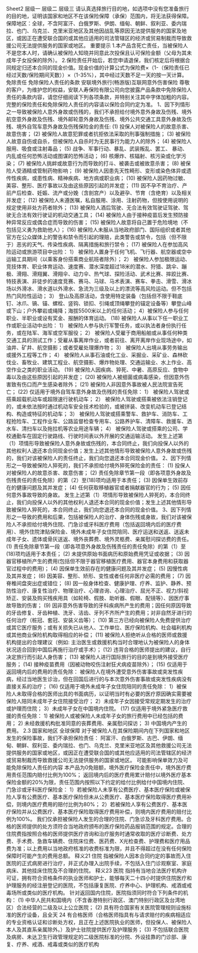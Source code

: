 Sheet2
	层级一	层级二	层级三
	请认真选择旅行目的地，如选项中没有您准备旅行的目的地，证明该国家和地区不在该保险保障（承保）范围内，将无法获得保障。
	保障地区：全球，不含阿富汗、白俄罗斯、伊朗、缅甸、朝鲜、叙利亚、委内瑞拉、也门、乌克兰、克里米亚地区及其他因战乱等原因无法提供服务的国家及地区，或因正在遭受联合国的或其他应适用的司法管辖区的经济或贸易制裁而导致救援公司无法提供服务的国家或地区。
	重要提示
		1.本产品含死亡责任，当被保险人不是您本人时，请确认被保险人知晓并同意此次投保且认可保险金额（父母为其未成年子女投保的除外）。
		2.保险责任开始后，若您申请退保，我们核定后将根据合同规定归还本合同的现金价值。现金价值的计算公式为保险费×（1-（保险责任已经过天数/保险期间天数））×（1-35%），其中经过天数不足一天的按一天计算。
	免除责任
		免除保险人责任的条款
		安联境外旅行(畅游版)互联网意外伤害保险
		尊敬的客户，为维护您的权益，安联人寿保险有限公司向您披露产品条款中免除保险人责任的条款内容，请您仔细阅读下列各项条款，并特别关注其中字体加粗的内容。完整的保险责任和免除保险人责任的内容请以保险合同约定为准。 
		1、因下列情形之一导致被保险人意外身故或伤残的，我们不承担给付境外意外身故及伤残、境外航空意外身故及伤残、境外邮轮意外身故及伤残、境外公共交通工具意外身故及伤残、境外自驾车意外身故及伤残保险金的责任:
		(1) 投保人对被保险人的故意杀害、故意伤害；
		(2) 被保险人故意犯罪或者抗拒依法采取的刑事强制措施；
		(3) 被保险人故意自伤或自杀，但被保险人自杀时为无民事行为能力人的除外；
		(4) 被保险人服用、吸食或注射毒品；
		(5) 战争、军事行动、暴乱、武装叛乱、罢工、 暴动、内乱或任何恐怖活动或图谋的恐怖活动；
		(6) 核爆炸、核辐射、核污染或化学污染；
		(7) 被保险人挑衅或故意行为而导致的打斗、被袭击或被故意杀害；
		(8) 被保险人受酒精或管制药物影响；
		(9) 被保险人因患先天性畸形、变形或染色体异或遗传性疾病，或患性病、精神疾病、地方病或职业病；
		(10) 被保险人因药物过敏、美容、整形、医疗事故以及由这些原因引起的并发症；
		(11) 因不孕不育治疗、产前产后检查、妊娠、流产或分娩（含剖宫产）以及避孕、节育（含绝育）以及相关并发症；
		(12) 被保险人未遵医嘱，私自服用、涂用、注射药物，但按使用说明的规定使用非处方药者除外；
		(13) 被保险人酒后驾驶、无合法有效驾驶证驾驶、驾驶无合法有效行驶证的机动交通工具；
		(14) 被保险人由于接种疫苗后发生预防接种异常反应或偶合症而导致的伤害；
		(15) 被保险人故意将自己置于危险境地（不包括见义勇为救助他人）；
		(16) 被保险人未服从当地政府部门、国际组织或者其他官方在公众媒体上的警告和禁令而引起的理赔，此类警告或禁令，包括（但不限于）恶劣的天气、传染性疾病、隔离措施和旅行禁令；
		(17) 被保险人在参加高风险运动或旅游项目中出险：
			     1） 被保险人置身于任何飞机、飞行器、航空器或空中运输工具期间（以乘客身份搭乘商业航班者除外）；
			     2） 被保险人参加极限运动、竞技体育、职业体育运动、速度赛、潜水深度超过18米的潜水、狩猎、跳伞、蹦极、滑翔、滑翔翼、滑翔伞、动力伞、热气球、探险活动、武术比赛、摔跤比赛、特技表演、非徒步的速度竞赛、赛马、马球、马术表演、赛车、拳击、滑雪、滑冰场以外滑冰、滑水道以外滑水、急流为三级及以上的漂流等高风险运动。但不包括热门风险性运动；
			     3） 登山及高原活动，含使用特定装备（包括但不限于鞋底钉、冰爪、镐、锚、螺栓、竖钩、锁扣、引绳或顶绳攀登的锚定设备等）攀登山峰或下山；户外攀岩或绳降；海拔5500米以上的任何活动；
			4）被保险人参与任何职业、半职业或设有奖金、报酬的体育运动。
		(18) 被保险人从事以下任一职业工作或职业活动中出险：
			     1） 被保险人参与执行军警任务，或以执法者身份执行任务，或在陆军、海军或空军服役；
			     2） 被保险人受雇于商用船舶或从事任何种类交通工具的测试工作；受雇从事离岸作业，或者前往、离开离岸作业现场途中，如油井、矿井、航空摄影；或者受雇处理爆炸物；
			     3） 被保险人出境从事劳务输出或援外工程等工作；
			     4） 被保险人从事石油或化工业、采掘业、采矿业、森林砍伐业、畜牧业、建筑工程业、航空摄影、爆炸物处理、交通运输业、水上作业、高空作业之类的职业活动。
		(19) 被保险人因疾病、猝死、中暑、高原反应、食物中毒以及由这些原因引起的并发症；
		(20) 被保险人被细菌或病毒感染，但因意外伤害致有伤口而产生感染者除外；
		(21) 被保险人非因意外事故被人民法院宣告死亡；
		(22) 仅适用于境外自驾车意外身故及伤残的责任免除：
			     1） 被保险人驾驶或搭乘超载机动车或超限速行驶机动车；
			     2） 被保险人驾驶或搭乘被依法注销登记的，或未依法按时通过机动车安全技术检验的，或被拼装、改变机动车已登记结构、构造或特征的机动车；
			     3） 被保险人驾驶或搭乘警车、救护车、消防车、工程抢险车、工程作业车、公路监督检查专用车、公路养护车、清障车、救援车、洒水车、清扫车以及拖拉机等农业用途车辆；
			     4） 被保险人驾驶或搭乘的公司、学校通勤车在固定行驶路线、行驶时间表以外开展的交通运输活动。
		发生上述第（1）项情形导致被保险人意外身故或伤残的，本合同终止，我们向投保人以外的其他权利人退还本合同现金价值；发生上述其他情形导致被保险人意外身故或伤残的，我们对该被保险人的责任终止，我们向您退还本合同现金价值。
		2、因下列情形之一导致被保险人猝死的，我们不承担给付境外猝死保险金的责任：
		(1) 投保人对被保险人的故意杀害、故意伤害；
		(2) 责任免除章节第一段（即各项意外身故及伤残责任的责任免除）的第（2）至(18)项均适用于本责任；
		(3) 因保单生效前存在的健康问题及其并发症；
		(4) 任何获取移植器官或者捐献器官的行为；
		(5) 因任何意外事故导致的身故。
		发生上述第（1）项情形导致被保险人猝死的，本合同终止，我们向投保人以外的其他权利人退还本合同的现金价值；发生上述其他情形导致被保险人猝死的，本合同终止，我们向您退还本合同的现金价值。
		3、因下列情形之一导致的费用和后果，包括被保险人的治疗、身体伤残或身故，我们对该被保险人不承担给付境外住院、门急诊或牙科医疗费用（包括返回境内后的医疗费用）、境外住院津贴保险金、境外未成年子女住院陪同、医疗运送和送返、送返未成年子女、遗体或骨灰送返、境外丧葬费、境外灵柩费、亲属慰问探访费的责任。
		(1) 责任免除章节第一段（即各项意外身故及伤残责任的责任免除）的第（1）至(18)项均适用于本责任；
		(2) 未提供原始书面病历和原始费用凭证或收据；
		(3) 因器官移植所产生的费用(包括但不限于器官移植医疗费用、器官本身费用和获取器官过程中的费用)；
		(4) 因保单生效前存在的健康问题及其并发症；
		(5) 因慢性病及其并发症；
		(6) 因美容、整形、矫形、变性或者任何非医疗必需的费用；
		(7) 因脊椎间盘突出症或错位；
		(8) 因一般身体检查、健康护理、疗养、监护、静养、预防性治疗、康复性治疗、物理治疗、心理咨询、心理治疗、屈光不正、视力/斜视矫正、安装及购买残疾用具（如轮椅、假肢、助听器、假眼、配镜等）、因医疗事故导致的伤害；
		(9) 因非意外伤害导致的牙科疾病所产生的费用；因任何原因导致的牙齿修复、牙齿种植、洗牙、洁齿、牙列不齐所产生的费用；对非自然牙进行的任何治疗（桩冠、套冠、安装义齿等）；
		(10) 第三方已经向被保险人免费提供治疗或其它医疗服务；或有关损失已从他人、工作单位、医疗保险机构、社会福利机构或其他商业保险机构取得相应的补偿；
		(11) 被保险人拒绝听从合格的医师或救援机构提出的合理建议（例如: 主治医生或救援机构当时合理地认为被保险人的身体状况适合回到中国后再施行治疗或手术）；
		(12) 违背合格的医师提出的建议，自行决定旅行而引起人身伤害；
		(13) 被保险人进行国际旅行的目的是到境外接受医疗服务；
		(14) 接种疫苗费用（因被动物咬伤注射狂犬病疫苗除外）；
		(15) 仅适用于返回境内后的费用的责任免除：
		被保险人在境外遭受意外伤害事故或突发性疾病，经过当地医生诊治，但在回国后进行的与本次意外伤害事故或突发性疾病没有直接关系的治疗；
		(16) 仅适用于境外未成年子女住院陪同的责任免除：
			     1）被保险人未取得合格的医师出具的书面病历，以证明当时有必要的医疗原因确实需要被保险人陪同未成年子女住院接受治疗；
			     2）未成年子女因接受常规定期发生的治疗或护理而住院；
			     3）未成年子女在中国境内住院。
		(17) 仅适用于境外紧急医疗救援的责任免除：
			     1) 被保险人或被保险人未成年子女的旅行费用中已经包括的费用；
			     2) 未经救援机构批准同意的丧葬费用、亲属慰问探访；
			     3) 中国境内产生的费用。
		2.3 国家和地区
		全球保障
		对于被保险人在其保险期间内在下列国家和地区发生的保险事故，我们不承担保险责任：
		阿富汗、白俄罗斯、古巴、伊朗、缅甸、朝鲜、叙利亚、委内瑞拉、也门、乌克兰、克里米亚地区及其他救援公司无法提供服务的国家或地区，或因正在遭受联合国的或其他应适用的司法管辖区的经济或贸易制裁而导致救援公司无法提供服务的国家或地区。
	可能影响保单效力及可能免除保险人责任的内容
		本产品为0免赔额，境外医疗保险金责任中，境外医疗费用责任范围内赔付比例为100%； 返回境内后的医疗费用累计赔付以境外医疗基本保险金额的20%为限，责任范围内按照以下约定的给付比例给付中国境内住院、门急诊或牙科医疗保险金：
		1）若被保险人未享有公费医疗、基本医疗保险或被保险人享有公费医疗、基本医疗保险但未从公费医疗、基本医疗保险取得医疗费用补偿，则境内医疗费用的赔付比例为80%；
		2）若被保险人享有公费医疗、基本医疗保险并从公费医疗、基本医疗保险取得医疗费用补偿，则境内医疗费用的赔付比例为100%。
		我们仅承担被保险人发生的合理的住院、门急诊及牙科医疗费用。合格的医师提供的处方须符合当地政府颁布的医疗保险药品报销范围的规定。合理的住院费指按照合格的医师提供医疗咨询和治疗服务时通常收取的医疗诊断费、处方费、手术费、急救车辆费、住院床位费、医药费、X光检查费、护理费和医疗用品费为准；以上费用以当地政府核准的收费标准为限，并且不得超过在没有任何保险保障时可能产生的费用总额。
		释义21 住院
		指被保险人因本合同约定的事故而入住医院的正式病房进行治疗，并正式办理入出院手续，不包括入住门诊观察室、家庭病床、其他挂床住院及不合理的住院。
		释义23 医院
		指持有当地合法医疗机构许可证，拥有符合资格条件的执业医师和护士，能够每天二十四小时提供住院医疗和护理服务的经注册登记的医院，不包括康复医院、疗养中心、护理机构、戒酒或戒毒场所或类似的医疗机构。
		针对返回国内住院，医院指须同时符合下列条件的机构：
		(1) 中华人民共和国境内（不含香港特别行政区、澳门特别行政区及台湾地区）合法经营的二级及以上公立医院；
		(2) 具有符合国家有关医院管理规则设施标准的医疗设备，且全天 24 有合格医师（合格医师指具有与请求赔付的疾病相适应的专业资格认证和诊断处方权，且正在上述医院执业的医师，但投保人、被保险人本人及其直系亲属除外。）及护士驻院提供医疗及护理服务；
		(3) 不包括联合医院及病房、未达卫生行政管理规定的二级医院标准的分院、外设挂靠的门诊部、康复、疗养、戒酒、戒毒或类似的医疗机构


